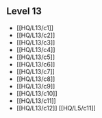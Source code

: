 ## Level 13
- [[HQ/L13/c1]]
- [[HQ/L13/c2]]
- [[HQ/L13/c3]]
- [[HQ/L13/c4]]
- [[HQ/L13/c5]]
- [[HQ/L13/c6]]
- [[HQ/L13/c7]]
- [[HQ/L13/c8]]
- [[HQ/L13/c9]]
- [[HQ/L13/c10]]
- [[HQ/L13/c11]]
- [[HQ/L13/c12]]
[[HQ/L5/c11]]


